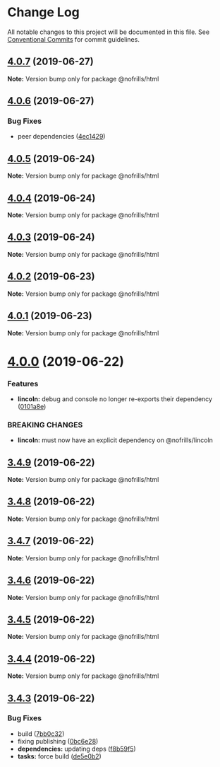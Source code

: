 # Change Log

All notable changes to this project will be documented in this file.
See [Conventional Commits](https://conventionalcommits.org) for commit guidelines.

## [4.0.7](https://github.com/nativecode-dev/nofrills/compare/@nofrills/html@4.0.4...@nofrills/html@4.0.7) (2019-06-27)

**Note:** Version bump only for package @nofrills/html





## [4.0.6](https://github.com/nativecode-dev/nofrills/compare/@nofrills/html@4.0.5...@nofrills/html@4.0.6) (2019-06-27)


### Bug Fixes

* peer dependencies ([4ec1429](https://github.com/nativecode-dev/nofrills/commit/4ec1429))





## [4.0.5](https://github.com/nativecode-dev/nofrills/compare/@nofrills/html@4.0.4...@nofrills/html@4.0.5) (2019-06-24)

**Note:** Version bump only for package @nofrills/html





## [4.0.4](https://github.com/nativecode-dev/nofrills/compare/@nofrills/html@4.0.1...@nofrills/html@4.0.4) (2019-06-24)

**Note:** Version bump only for package @nofrills/html





## [4.0.3](https://github.com/nativecode-dev/nofrills/compare/@nofrills/html@4.0.2...@nofrills/html@4.0.3) (2019-06-24)

**Note:** Version bump only for package @nofrills/html





## [4.0.2](https://github.com/nativecode-dev/nofrills/compare/@nofrills/html@4.0.1...@nofrills/html@4.0.2) (2019-06-23)

**Note:** Version bump only for package @nofrills/html





## [4.0.1](https://github.com/nativecode-dev/nofrills/compare/@nofrills/html@3.4.7...@nofrills/html@4.0.1) (2019-06-23)

**Note:** Version bump only for package @nofrills/html





# [4.0.0](https://github.com/nativecode-dev/nofrills/compare/@nofrills/html@3.4.9...@nofrills/html@4.0.0) (2019-06-22)


### Features

* **lincoln:** debug and console no longer re-exports their dependency ([0101a8e](https://github.com/nativecode-dev/nofrills/commit/0101a8e))


### BREAKING CHANGES

* **lincoln:** must now have an explicit dependency on @nofrills/lincoln





## [3.4.9](https://github.com/nativecode-dev/nofrills/compare/@nofrills/html@3.4.8...@nofrills/html@3.4.9) (2019-06-22)

**Note:** Version bump only for package @nofrills/html





## [3.4.8](https://github.com/nativecode-dev/nofrills/compare/@nofrills/html@3.4.7...@nofrills/html@3.4.8) (2019-06-22)

**Note:** Version bump only for package @nofrills/html





## [3.4.7](https://github.com/nativecode-dev/nofrills/compare/@nofrills/html@3.4.4...@nofrills/html@3.4.7) (2019-06-22)

**Note:** Version bump only for package @nofrills/html





## [3.4.6](https://github.com/nativecode-dev/nofrills/compare/@nofrills/html@3.4.5...@nofrills/html@3.4.6) (2019-06-22)

**Note:** Version bump only for package @nofrills/html





## [3.4.5](https://github.com/nativecode-dev/nofrills/compare/@nofrills/html@3.4.4...@nofrills/html@3.4.5) (2019-06-22)

**Note:** Version bump only for package @nofrills/html





## [3.4.4](https://github.com/nativecode-dev/nofrills/compare/@nofrills/html@3.4.3...@nofrills/html@3.4.4) (2019-06-22)

**Note:** Version bump only for package @nofrills/html





## [3.4.3](https://github.com/nativecode-dev/nofrills/compare/@nofrills/html@3.4.2...@nofrills/html@3.4.3) (2019-06-22)


### Bug Fixes

* build ([7bb0c32](https://github.com/nativecode-dev/nofrills/commit/7bb0c32))
* fixing publishing ([0bc6e28](https://github.com/nativecode-dev/nofrills/commit/0bc6e28))
* **dependencies:** updating deps ([f8b59f5](https://github.com/nativecode-dev/nofrills/commit/f8b59f5))
* **tasks:** force build ([de5e0b2](https://github.com/nativecode-dev/nofrills/commit/de5e0b2))
